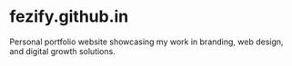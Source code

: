 # fezify.github.in
Personal portfolio website showcasing my work in branding, web design, and digital growth solutions.
